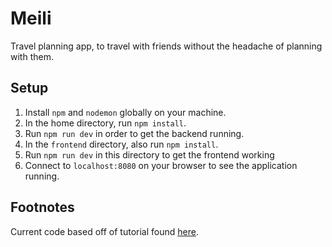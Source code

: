 # Meili
Travel planning app, to travel with friends without the headache of planning with them.

## Setup
1. Install `npm` and `nodemon` globally on your machine.
2. In the home directory, run `npm install`.
3. Run `npm run dev` in order to get the backend running.
4. In the `frontend` directory, also run `npm install`.
5. Run `npm run dev` in this directory to get the frontend working
6. Connect to `localhost:8080` on your browser to see the application running.

## Footnotes
Current code based off of tutorial found [here](https://auth0.com/blog/vuejs2-authentication-tutorial/).
